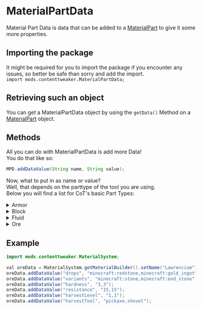 # MaterialPartData

Material Part Data is data that can be added to a [MaterialPart](MaterialPart) to give it some more properties.

## Importing the package
It might be required for you to import the package if you encounter any issues, so better be safe than sorry and add the import.  
`import mods.contenttweaker.MaterialPartData;`

## Retrieving such an object
You can get a MaterialPartData object by using the `getData()` Method on a [MaterialPart](MaterialPart) object.

## Methods
All you can do with MaterialPartData is add more Data!  
You do that like so:
```JAVA
MPD.addDataValue(String name, String value);
```

Now, what to put in as name or value?  
Well, that depends on the parttype of the tool you are using.  
Below you will find a list for CoT's basic Part Types:

<details><summary>Armor</summary>
	<table>
		<thead>
			<th>Name</th><th>Value</th><th>Required?</th></tr>
		</thead>
		<tbody>
			<tr><td>enchantability</td><td>An "integer" (e.g. "10")</td><td>No</td></tr>
			<tr><td>durability</td><td>An "integer" (e.g. "10")</td><td>No</td></tr>
			<tr><td>reduction</td><td>A "float" (e.g. "2.4")</td><td>No</td></tr>
			<tr><td>toughness</td><td>Four "integers" (e.g. "2,3,4,5)</td><td>No</td></tr>
		</tbody>
	</table>
</details>


<details><summary>Block</summary>
	<table>
		<thead>
			<tr><th>Name</th><th>Value</th><th>Required?</th></tr>
		</thead>
		<tbody>
			<tr><td>hardness</td><td>An "integer" (e.g. "3")</td><td>No</td></tr>
			<tr><td>resistance</td><td>An "integer" (e.g. "15")</td><td>No</td></tr>
			<tr><td>harvestLevel</td><td>An "integer" (e.g. "1")</td><td>No</td></tr>
			<tr><td>harvestTool</td><td>A "tool" (e.g. "pickaxe")</td><td>No</td></tr>
		</tbody>
	</table>
</details>


<details><summary>Fluid</summary>
	<table>
		<thead>
			<tr><th>Name</th><th>Value</th><th>Required?</th></tr>
		</thead>
		<tbody>
			<tr><td>temperature</td><td>An "integer" (e.g. "300")</td><td>No</td></tr>
			<tr><td>density</td><td>An "integer" (e.g. "1000")</td><td>No</td></tr>
			<tr><td>viscosity</td><td>An "integer" (e.g. "100")</td><td>No</td></tr>
			<tr><td>vaporize</td><td>A "boolean" (e.g. "true")</td><td>No</td></tr>
		</tbody>
	</table>
</details>


<details><summary>Ore</summary>
	<table>
		<thead>
			<tr><th>Name</th><th>Value</th><th>Required?</th></tr>
		</thead>
		<tbody>
			<tr><td>drops</td><td>An "itemList" (e.g. "minecraft:redstone,minecraft:gold_ingot")</td><td>No</td></tr>
			<tr><td>variants</td><td>A "Block List" (e.g. "minecraft:stone,minecraft:end_stone")</td><td>No</td></tr>
			<tr><td>hardness</td><td>An "integer list" (e.g. "3,3")</td><td>No</td></tr>
			<tr><td>resistance</td><td>An "integer list" (e.g. "15,15")</td><td>No</td></tr>
			<tr><td>harvestLevel</td><td>An "integer list" (e.g. "1,1")</td><td>No</td></tr>
			<tr><td>harvestTool</td><td>A "toolList" (e.g. "pickaxe,pickaxe")</td><td>No</td></tr>
		</tbody>
	</table>
</details>

## Example

```JAVA
import mods.contenttweaker.MaterialSystem;

val oreData = MaterialSystem.getMaterialBuilder().setName("Lawrencium").setColor(15426660).build().registerPart("ore").getData();
oreData.addDataValue("drops", "minecraft:redstone,minecraft:gold_ingot");
oreData.addDataValue("variants", "minecraft:stone,minecraft:end_stone");
oreData.addDataValue("hardness", "3,3");
oreData.addDataValue("resistance", "15,15");
oreData.addDataValue("harvestLevel", "1,1");
oreData.addDataValue("harvestTool", "pickaxe,shovel");
```